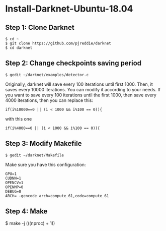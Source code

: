 # Install-Darknet-Ubuntu-18.04
## Step 1: Clone Darknet
```
$ cd ~
$ git clone https://github.com/pjreddie/darknet
$ cd darknet
```
## Step 2: Change checkpoints saving period
```
$ gedit ~/darknet/examples/detector.c
```
Originally, darknet will save every 100 iterations until first 1000. Then, it saves every 10000 iterations. You can modify it according to your needs. If you want to save every 100 iterations until the first 1000, then save every 4000 iterations, then you can replace this:
```
if(i%10000==0 || (i < 1000 && i%100 == 0)){
```
with this one
```
if(i%4000==0 || (i < 1000 && i%100 == 0)){
```
## Step 3: Modify Makefile
```
$ gedit ~/darknet/Makefile
```
Make sure you have this configuration:
```
GPU=1
CUDNN=1
OPENCV=1
OPENMP=0
DEBUG=0
ARCH= -gencode arch=compute_61,code=compute_61
```
## Step 4: Make
$ make -j $(($(nproc) + 1))
